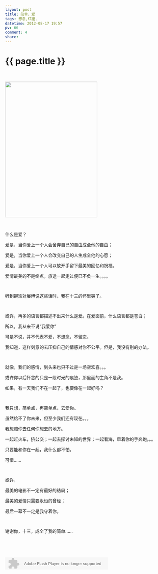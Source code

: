 ```yaml
---
layout: post
title: 简单，爱
tags: 想念,红狸,
datetime: 2012-08-17 19:57
pv: 66
comment: 4
share: 
---
```


{{ page.title }}
================

 <p>&nbsp;</p><p><img width="300" height="442" src="/hi/images/5366d0160924ab183bc8e7ad35fae6cd7a890b49.jpg"                                 /></p><p>&nbsp;</p><p>什么是爱？</p><p>爱是，当你爱上一个人会舍弃自己的自由成全他的自由；</p><p>爱是，当你爱上一个人会改变自己的人生成全他的心愿；</p><p>爱是，当你爱上一个人可以放开手留下最美的回忆和祝福。</p><p>爱情最美的不是终点，旅途一起走过便已不负一生。。。。</p><p>&nbsp;</p><p>听到婉瑜对展博说这些话时，我在十三的怀里哭了。</p><p>&nbsp;</p><p>或许，再多的语言都描述不出来什么是爱。在爱面前，什么语言都是苍白；</p><p>所以，我从来不说“我爱你”</p><p>可是不说，并不代表不爱，不想念，不留恋。</p><p>我知道，这样刻意的去压抑自己的情感对你不公平。但是，我没有别的办法。</p><p>&nbsp;</p><p>就像，我们的感情，到头来也只不过是一场空欢喜。。。</p><p>或许你以后怀念的只是一段时光的痕迹，那里面的主角不是我。</p><p>如果，有一天我们不在一起了，也要像在一起好吗？</p><p>&nbsp;</p><p>我只想，简单点，再简单点，去爱你。</p><p>虽然给不了你未来，但至少我们还有现在。。。</p><p>我想陪你去任何你想去的地方。</p><p>一起赶火车，挤公交；一起去探讨未知的世界；一起看海，牵着你的手奔跑。。。</p><p>只要能和你在一起，我什么都不怕。</p><p>可惜……</p><p>&nbsp;</p><p>或许，</p><p>最美的电影不一定有最好的结局；</p><p>最美的爱情只需要永恒的曾经；</p><p>最后一幕不一定是我守着你。</p><p>&nbsp;</p><p>谢谢你，十三，成全了我的简单……</p><p>&nbsp;</p><p>&nbsp;</p><p><embed height="40" border="0" width="335" flashvars="id=1177268&autoPlay=true&replay=false" alt="" src="http://ting.baidu.com/widget/space/flash/SpaceMP3Player.swf" wmode="transparent" type="application/x-shockwave-flash" name="plugin" /><br />&nbsp;</p> 

